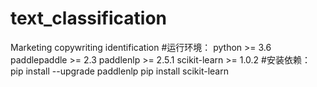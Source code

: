 # text_classification
Marketing copywriting identification
#运行环境：
python >= 3.6
paddlepaddle >= 2.3
paddlenlp >= 2.5.1
scikit-learn >= 1.0.2
#安装依赖：
pip install --upgrade paddlenlp
pip install scikit-learn
